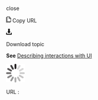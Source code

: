 # 

close

![Copy URL](media/close/Copy.png)
Copy URL

![Download](media/close/Download.png)

Download topic

**See** [Describing interactions with UI](https://worldready.cloudapp.net/Styleguide/Read?id=2700&topicid=26472)

![In progress](media/close/activity-large.gif)

URL :
